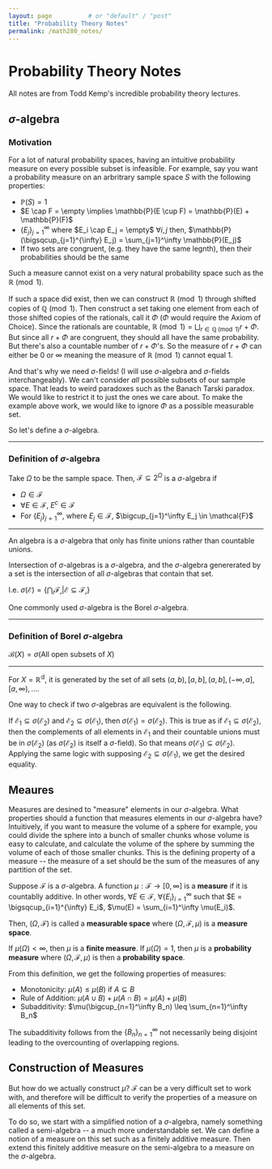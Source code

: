 ```yaml
---
layout: page          # or "default" / "post"
title: "Probability Theory Notes"
permalink: /math280_notes/
---
```


# Probability Theory Notes
All notes are from Todd Kemp's incredible probability theory lectures.

## $\sigma$-algebra
### Motivation
For a lot of natural probability spaces, having an intuitive probability measure on every possible subset is infeasible. For example, say you want a probability measure on an arbritrary sample space $S$ with the following properties:

- $\mathbb{P}(S) = 1$
- $E \cap F = \empty \implies \mathbb{P}(E \cup F) = \mathbb{P}(E) + \mathbb{P}(F)$
- $\{E_j\}_{j=1}^{\infty}$ where $E_i \cap E_j = \empty$ $\forall i, j$ then, $\mathbb{P}(\bigsqcup_{j=1}^{\infty} E_j) = \sum_{j=1}^\infty \mathbb{P}(E_j)$ 
- If two sets are congruent, (e.g. they have the same legnth), then their probabilities should be the same

Such a measure cannot exist on a very natural probability space such as the $\mathbb{R} \pmod 1$. 

If such a space did exist, then we can construct $\mathbb{R} \pmod 1$ through shifted copies of $\mathbb{Q} \pmod 1$. Then construct a set taking one element from each of those shifted copies of the rationals, call it $\Phi$ ($\Phi$ would require the Axiom of Choice). Since the rationals are countable, $\mathbb{R} \pmod 1 = \bigsqcup_{r \in \mathbb{Q} \pmod 1} r + \Phi$. But since all $r + \Phi$ are congruent, they should all have the same probability. But there's also a countable number of $r + \Phi$'s. So the measure of $r+\Phi$ can either be $0$ or $\infty$ meaning the measure of $\mathbb{R} \pmod 1$ cannot equal $1$.

And that's why we need $\sigma$-fields! (I will use $\sigma$-algebra and $\sigma$-fields interchangeably). We can't consider *all* possible subsets of our sample space. That leads to weird paradoxes such as the Banach Tarski paradox. We would like to restrict it to just the ones we care about. To make the example above work, we would like to ignore $\Phi$ as a possible measurable set. 

So let's define a $\sigma$-algebra.

__________
### Definition of $\sigma$-algebra
Take $\Omega$ to be the sample space. Then, $\mathcal{F} \subseteq 2^\Omega$ is a $\sigma$-algebra if 
- $\Omega \in \mathcal{F}$
- $\forall E \in \mathcal{F}$,  $E^c \in \mathcal{F}$
- For $\{E_j\}_{j=1}^\infty$, where $E_j \in \mathcal{F}$, $\bigcup_{j=1}^\infty E_j \in \mathcal{F}$
_____________


An algebra is a $\sigma$-algebra that only has finite unions rather than countable unions.

Intersection of $\sigma$-algebras is a $\sigma$-algebra, and the $\sigma$-algebra genererated by a set is the intersection of all $\sigma$-algebras that contain that set.

I.e. $\sigma(\mathcal{E}) = \{\bigcap_i \mathcal{F_i}|\mathcal{E} \subseteq \mathcal{F_i}\}$

One commonly used $\sigma$-algebra is the Borel $\sigma$-algebra.

____
### Definition of Borel $\sigma$-algebra

$\mathcal{B}(X) = \sigma(\text{All open subsets of } X)$
____

For $X = \mathbb{R^d}$, it is generated by the set of all sets $(a, b), [a, b], (a, b], (-\infty, a], [a, \infty), ...$.

One way to check if two $\sigma$-algebras are equivalent is the following.

If $\mathcal{E_1} \subseteq \sigma(\mathcal{E_2})$ and $\mathcal{E_2} \subseteq \sigma(\mathcal{E_1})$, then $\sigma(\mathcal{E_1}) = \sigma(\mathcal{E_2})$. This is true as if $\mathcal{E_1} \subseteq \sigma(\mathcal{E_2})$, then the complements of all elements in $\mathcal{E_1}$ and their countable unions must be in $\sigma(\mathcal{E_2})$ (as $\sigma(\mathcal{E_2})$ is itself a $\sigma$-field). So that means $\sigma(\mathcal{E_1}) \subseteq \sigma(\mathcal{E_2})$. Applying the same logic with supposing $\mathcal{E_2} \subseteq \sigma(\mathcal{E_1})$, we get the desired equality.


## Meaures

Measures are desined to "measure" elements in our $\sigma$-algebra. What properties should a function that measures elements in our $\sigma$-algebra have? Intuitively, if you want to measure the volume of a sphere for example, you could divide the sphere into a bunch of smaller chunks whose volume is easy to calculate, and calculate the volume of the sphere by summing the volume of each of those smaller chunks. This is the defining property of a measure -- the measure of a set should be the sum of the measures of any partition of the set.

Suppose $\mathcal{F}$ is a $\sigma$-algebra. A function $\mu: \mathcal{F} \rightarrow [0, \infty]$ is a **measure** if it is countablly additive. In other words, $\forall E \in \mathcal{F}$, $\forall \{E_i\}_{i=1}^\infty$ such that $E = \bigsqcup_{i=1}^{\infty} E_i$, $\mu(E) = \sum_{i=1}^\infty \mu(E_i)$.

Then, $(\Omega, \mathcal{F})$ is called a **measurable space** where $(\Omega, \mathcal{F}, \mu)$ is a **measure space**.

If $\mu(\Omega) < \infty$, then $\mu$ is a **finite measure**. If $\mu(\Omega) = 1$, then $\mu$ is a **probability measure** where $(\Omega, \mathcal{F}, \mu)$ is then a **probability space**.

From this definition, we get the following properties of measures:

- Monotonicity: $\mu(A)\leq \mu(B)$ if $A \subseteq B$ 
- Rule of Addition: $\mu(A \cup B) + \mu(A \cap B) = \mu(A) + \mu(B)$
- Subadditivity: $\mu(\bigcup_{n=1}^\infty B_n) \leq \sum_{n=1}^\infty B_n$

The subadditivity follows from the $\{B_n\}_{n=1}^\infty$ not necessarily being disjoint leading to the overcounting of overlapping regions.


## Construction of Measures

But how do we actually construct $\mu$? $\mathcal{F}$ can be a very difficult set to work with, and therefore will be difficult to verify the properties of a measure on all elements of this set.

To do so, we start with a simplified notion of a $\sigma$-algebra, namely something called a semi-algebra -- a much more understandable set. We can define a notion of a measure on this set such as a finitely additive measure. Then extend this finitely additive measure on the semi-algebra to a measure on the $\sigma$-algebra.

